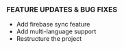 ### FEATURE UPDATES & BUG FIXES
- Add firebase sync feature
- Add multi-language support
- Restructure the project
